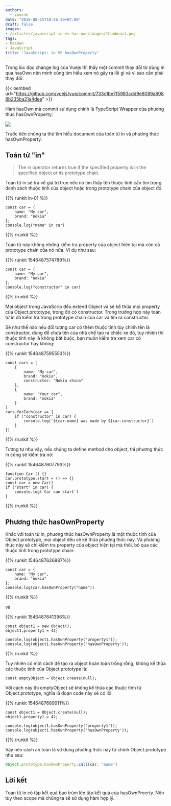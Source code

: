 ```yaml
---
authors:
  - vominh
date: "2018-08-15T10:46:30+07:00"
draft: false
images:
- /articles/javascript-in-vs-has-own/images/thumbnail.png
tags:
- hasOwn
- JavaScript
title: 'JavaScript: in VS hasOwnProperty'
---
```


Trong lúc đọc change log của Vuejs thì thấy một commit thay đổi từ dùng in qua hasOwn nên mình cũng tìm hiểu xem nó gây ra lỗi gì và vì sao cần phải thay đổi:

{{< oembed url="https://github.com/vuejs/vue/commit/733c1be7f5983cdd9e8089a8088b235ba21a4dee" >}}

Hàm hasOwn mà commit sử dụng chính là TypeScript Wrapper của phương thức hasOwnProperty:

![](/articles/javascript-in-vs-has-own/images/01.png)

Trước tiên chúng ta thử tìm hiểu document của toán tử in và phương thức hasOwnProperty.

## Toán tử "in"

> The in operator returns true if the specified property is in the specified object or its prototype chain.

Toán tử in sẽ trả về giá trị true nếu nó tìm thấy tên thuộc tính cần tìm trong danh sách thuộc tính của object hoặc trong prototype chain của object đó.

{{% runkit in-01 %}}
```
const car = {
    name: "My car",
    brand: "nokia"
};
console.log("name" in car)
```
{{% /runkit %}}

Toán tử này không những kiểm tra property của object hiện tại mà còn cả prototype chain của nó nữa. Ví dụ như sau:

{{% runkit 1546487574789%}}
```
const car = {
    name: "My car",
    brand: "nokia"
};
console.log("constructor" in car)
```
{{% /runkit %}}

Mọi object trong JavaScrip đều extend Object và sẽ kế thừa mọi property của Object.prototype, trong đó có constructor. Trong trường hợp này toán tử in đã kiểm tra trong prototype chain của car và tìm ra constructor.

Sẽ như thế nào nếu đối tượng car có thêm thuộc tính tùy chỉnh tên là constructor, dùng để chưa tên của nhà chế tạo ra chiếc xe đó, tuy nhiên thì thuộc tính này là không bắt buộc, bạn muốn kiểm tra xem car có constructor hay không:

{{% runkit 1546487595553%}}
```
const cars = [
    {
        name: "My car",
        brand: "nokia",
        constructor: "Nokia china"
    },
    {
        name: "Your car",
        brand: "nokia"
    }
]
cars.forEach(car => {
    if ("constructor" in car) {
        console.log(`${car.name} was made by ${car.constructor}`)
    }
})
```
{{% /runkit %}}

Tương tự như vậy, nếu chúng ta define method cho object, thì phương thức in cũng sẽ kiểm tra nó:

{{% runkit 1546487607793%}}
```
function Car () {}
Car.prototype.start = () => {}
const car = new Car()
if ("start" in car) {
    console.log(`Car can start`)
}
```
{{% /runkit %}}

## Phương thức hasOwnProperty

Khác với toán tử in, phương thức hasOwnProperty là một thuộc tính của Object.prototype, mọi object đều sẽ kế thừa phương thức này. Và phương thức này sẽ chỉ kiểm tra property của object hiện tại mà thôi, bỏ qua các thuộc tính trong prototype chain:

{{% runkit 1546487626887%}}
```
const car = {
    name: "My car",
    brand: "nokia"
};
console.log(car.hasOwnProperty("name"))
```
{{% /runkit %}}

và

{{% runkit 1546487641396%}}
```
const object1 = new Object();
object1.property1 = 42;

console.log(object1.hasOwnProperty('property1'));
console.log(object1.hasOwnProperty('hasOwnProperty'));
```
{{% /runkit %}}

Tuy nhiên có một cách để tạo ra object hoàn toàn trống rỗng, không kế thừa các thuộc tính của Object.prototype là:

```
const emptyObject = Object.create(null);
```

Với cách này thì emptyObject sẽ không kế thừa các thuộc tính từ Object.prototype, nghĩa là đoạn code này sẽ có lỗi:

{{% runkit 1546487689911%}}
```
const object1 = Object.create(null);
object1.property1 = 42;

console.log(object1.hasOwnProperty('property1'));
console.log(object1.hasOwnProperty('hasOwnProperty'));
```
{{% /runkit %}}

Vậy nên cách an toàn là sử dụng phương thức này từ chính Object.prototype như sau:

```javascript
Object.prototype.hasOwnProperty.call(car, 'name')
```

## Lời kết

Toán tử in có tập kết quả bao trùm lên tập kết quả của hasOwnProerty. Nên tùy theo scope mà chúng ta sẽ sử dụng hàm hợp lý.
